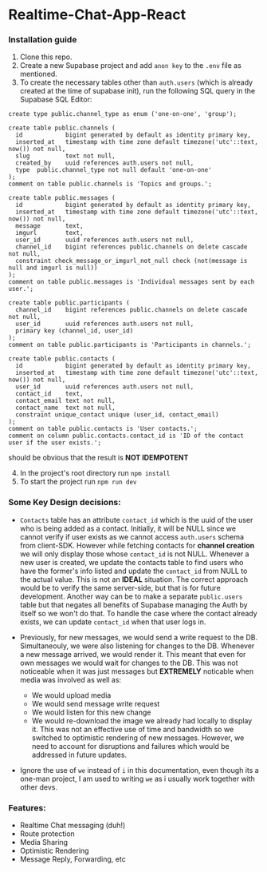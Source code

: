 # Realtime-Chat-App-React

### Installation guide
1. Clone this repo.
2. Create a new Supabase project and add `anon key` to the `.env` file as mentioned.
3. To create the necessary tables other than `auth.users` (which is already created at the time of supabase init), run the following SQL query in the Supabase SQL Editor:
```
create type public.channel_type as enum ('one-on-one', 'group');

create table public.channels (
  id            bigint generated by default as identity primary key,
  inserted_at   timestamp with time zone default timezone('utc'::text, now()) not null,
  slug          text not null,
  created_by    uuid references auth.users not null,
  type  public.channel_type not null default 'one-on-one'
);
comment on table public.channels is 'Topics and groups.';

create table public.messages (
  id            bigint generated by default as identity primary key,
  inserted_at   timestamp with time zone default timezone('utc'::text, now()) not null,
  message       text,
  imgurl        text,
  user_id       uuid references auth.users not null,
  channel_id    bigint references public.channels on delete cascade not null,
  constraint check_message_or_imgurl_not_null check (not(message is null and imgurl is null))
);
comment on table public.messages is 'Individual messages sent by each user.';

create table public.participants (
  channel_id    bigint references public.channels on delete cascade not null,
  user_id       uuid references auth.users not null,
  primary key (channel_id, user_id)
);
comment on table public.participants is 'Participants in channels.';

create table public.contacts (
  id            bigint generated by default as identity primary key,
  inserted_at   timestamp with time zone default timezone('utc'::text, now()) not null,
  user_id       uuid references auth.users not null,
  contact_id    text,
  contact_email text not null,
  contact_name  text not null,
  constraint unique_contact unique (user_id, contact_email)
);
comment on table public.contacts is 'User contacts.';
comment on column public.contacts.contact_id is 'ID of the contact user if the user exists.';
```
should be obvious that the result is __NOT IDEMPOTENT__ 

4. In the project's root directory run `npm install`
5. To start the project run `npm run dev`

### Some Key Design decisions:
- `Contacts` table has an attribute `contact_id` which is the uuid of the user who is being added as a contact. Initially, it will be NULL since we cannot verify if user exists as we cannot access `auth.users` schema from client-SDK. However while fetching contacts for __channel creation__ we will only display those whose `contact_id` is not NULL. Whenever a new user is created, we update the contacts table to find users who have the former's info listed and update the `contact_id` from NULL to the actual value. This is not an __IDEAL__ situation. The correct approach would be to verify the same server-side, but that is for future development. Another way can be to make a separate `public.users` table but that negates all benefits of Supabase managing the Auth by itself so we won't do that. To handle the case where the contact already exists, we can update `contact_id` when that user logs in.

- Previously, for new messages, we would send a write request to the DB. Simultaneouly, we were also listening for changes to the DB. Whenever a new message arrived, we would render it. This meant that even for own messages we would wait for changes to the DB. This was not noticeable when it was just messages but __EXTREMELY__ noticable when media was involved as well as:
  - We would upload media 
  - We would send message write request
  - We would listen for this new change
  - We would re-download the image we already had locally to display it.
This was not an effective use of time and bandwidth so we switched to optimistic rendering of new messages. However, we need to account for disruptions and failures which would be addressed in future updates.

- Ignore the use of `we` instead of `i` in this documentation, even though its a one-man project, I am used to writing `we` as i usually work together with other devs.

### Features:
- Realtime Chat messaging (duh!)
- Route protection
- Media Sharing
- Optimistic Rendering
- Message Reply, Forwarding, etc